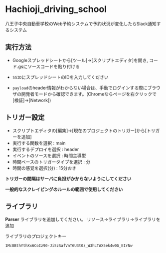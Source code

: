 # Hachioji_driving_school
 八王子中央自動車学校のWeb予約システムで予約状況が変化したらSlack通知するシステム

## 実行方法
 - Googleスプレッドシートから[ツール]→[スクリプトエディタ]を開き,
コード.gsにソースコードを貼り付ける

 - ``SSID``にスプレッドシートのIDを入力してください
 - ``payload``のheader情報がわからない場合は、手動でログインする際にブラウザの開発者モードから確認できます。(Chromeならページを右クリックで[検証]→[Network])

## トリガー設定
 - スクリプトエディタの[編集]→[現在のプロジェクトのトリガー]から[トリガーを追加]
 - 実行する関数を選択 : main
 - 実行するデプロイを選択 : header
 - イベントのソースを選択 : 時間主導型
 - 時間ベースのトリガータイプを選択 : 分
 - 時間の感覚を選択(分) : 15分おき


 **トリガーの間隔はサーバに負担がかからないようにしてください**

 **一般的なスクレイピングのルールの範囲で使用してください**


## ライブラリ
 **Parser** ライブラリを追加してください。 リソース→ライブラリ→ライブラリを追加

ライブラリのプロジェクトキー
 ```
 1Mc8BthYthXx6CoIz90-JiSzSafVnT6U3t0z_W3hLTAX5ek4w0G_EIrNw
 ```
